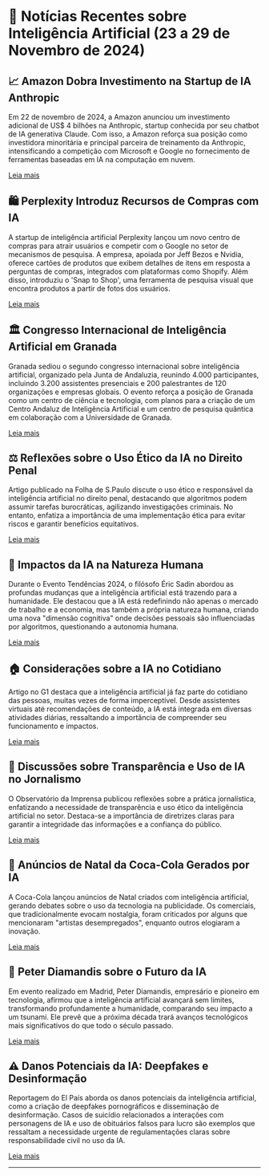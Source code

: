# 📰 Notícias Recentes sobre Inteligência Artificial (23 a 29 de Novembro de 2024)

## 📈 Amazon Dobra Investimento na Startup de IA Anthropic

Em 22 de novembro de 2024, a Amazon anunciou um investimento adicional de US$ 4 bilhões na Anthropic, startup conhecida por seu chatbot de IA generativa Claude. Com isso, a Amazon reforça sua posição como investidora minoritária e principal parceira de treinamento da Anthropic, intensificando a competição com Microsoft e Google no fornecimento de ferramentas baseadas em IA na computação em nuvem.

[Leia mais](https://www.reuters.com/pt/tecnologia/B2IQQ3ABXVONBLLAQV3YWONK6I-2024-11-22/)

## 🛍️ Perplexity Introduz Recursos de Compras com IA

A startup de inteligência artificial Perplexity lançou um novo centro de compras para atrair usuários e competir com o Google no setor de mecanismos de pesquisa. A empresa, apoiada por Jeff Bezos e Nvidia, oferece cartões de produtos que exibem detalhes de itens em resposta a perguntas de compras, integrados com plataformas como Shopify. Além disso, introduziu o 'Snap to Shop', uma ferramenta de pesquisa visual que encontra produtos a partir de fotos dos usuários.

[Leia mais](https://www.reuters.com/pt/tecnologia/EWSVTRRBEBIKDAFKA7SOILG7SA-2024-11-18/)

## 🏛️ Congresso Internacional de Inteligência Artificial em Granada

Granada sediou o segundo congresso internacional sobre inteligência artificial, organizado pela Junta de Andaluzia, reunindo 4.000 participantes, incluindo 3.200 assistentes presenciais e 200 palestrantes de 120 organizações e empresas globais. O evento reforça a posição de Granada como um centro de ciência e tecnologia, com planos para a criação de um Centro Andaluz de Inteligência Artificial e um centro de pesquisa quântica em colaboração com a Universidade de Granada.

[Leia mais](https://cadenaser.com/andalucia/2024/11/20/el-congreso-de-inteligencia-artificial-y-otro-de-telecomunicaciones-refuerzan-la-granada-la-de-la-ciencia-radio-granada/)

## ⚖️ Reflexões sobre o Uso Ético da IA no Direito Penal

Artigo publicado na Folha de S.Paulo discute o uso ético e responsável da inteligência artificial no direito penal, destacando que algoritmos podem assumir tarefas burocráticas, agilizando investigações criminais. No entanto, enfatiza a importância de uma implementação ética para evitar riscos e garantir benefícios equitativos.

[Leia mais](https://www1.folha.uol.com.br/tec/2024/11/o-uso-etico-e-responsavel-da-inteligencia-artificial-no-direito-penal.shtml)

## 🤖 Impactos da IA na Natureza Humana

Durante o Evento Tendências 2024, o filósofo Éric Sadin abordou as profundas mudanças que a inteligência artificial está trazendo para a humanidade. Ele destacou que a IA está redefinindo não apenas o mercado de trabalho e a economia, mas também a própria natureza humana, criando uma nova "dimensão cognitiva" onde decisões pessoais são influenciadas por algoritmos, questionando a autonomia humana.

[Leia mais](https://elpais.com/proyecto-tendencias/2024-11-11/eric-sadin-filosofo-la-ia-modificara-la-naturaleza-del-ser-humano.html)

## 🏠 Considerações sobre a IA no Cotidiano

Artigo no G1 destaca que a inteligência artificial já faz parte do cotidiano das pessoas, muitas vezes de forma imperceptível. Desde assistentes virtuais até recomendações de conteúdo, a IA está integrada em diversas atividades diárias, ressaltando a importância de compreender seu funcionamento e impactos.

[Leia mais](https://g1.globo.com/pr/parana/especial-publicitario/faculdade-uniguacu/noticia/2024/11/28/a-inteligencia-artificial-faz-parte-do-seu-dia-a-dia-e-voce-nao-percebe.ghtml)

## 📰 Discussões sobre Transparência e Uso de IA no Jornalismo

O Observatório da Imprensa publicou reflexões sobre a prática jornalística, enfatizando a necessidade de transparência e uso ético da inteligência artificial no setor. Destaca-se a importância de diretrizes claras para garantir a integridade das informações e a confiança do público.

[Leia mais](https://www.observatoriodaimprensa.com.br/inteligencia-artificial/pratica-jornalistica-reflexoes-sobre-transparencia-e-o-uso-de-ia/)

## 🎄 Anúncios de Natal da Coca-Cola Gerados por IA

A Coca-Cola lançou anúncios de Natal criados com inteligência artificial, gerando debates sobre o uso da tecnologia na publicidade. Os comerciais, que tradicionalmente evocam nostalgia, foram criticados por alguns que mencionaram "artistas desempregados", enquanto outros elogiaram a inovação.

[Leia mais](https://www1.folha.uol.com.br/folha-topicos/tecnologia/)

## 🌊 Peter Diamandis sobre o Futuro da IA

Em evento realizado em Madrid, Peter Diamandis, empresário e pioneiro em tecnologia, afirmou que a inteligência artificial avançará sem limites, transformando profundamente a humanidade, comparando seu impacto a um tsunami. Ele prevê que a próxima década trará avanços tecnológicos mais significativos do que todo o século passado.

[Leia mais](https://cincodias.elpais.com/companias/2024-11-13/peter-diamandis-la-inteligencia-artificial-barrera-a-la-humanidad-como-un-tsunami.html)

## ⚠️ Danos Potenciais da IA: Deepfakes e Desinformação

Reportagem do El País aborda os danos potenciais da inteligência artificial, como a criação de deepfakes pornográficos e disseminação de desinformação. Casos de suicídio relacionados a interações com personagens de IA e uso de obituários falsos para lucro são exemplos que ressaltam a necessidade urgente de regulamentações claras sobre responsabilidade civil no uso da IA.

[Leia mais](https://elpais.com/tecnologia/2024-10-25/los-danos-de-la-ia-suicidio-aprovechar-la-muerte-de-extranos-crear-deepfakes-pornograficos-y-productos-defectuosos.html)

---
 
